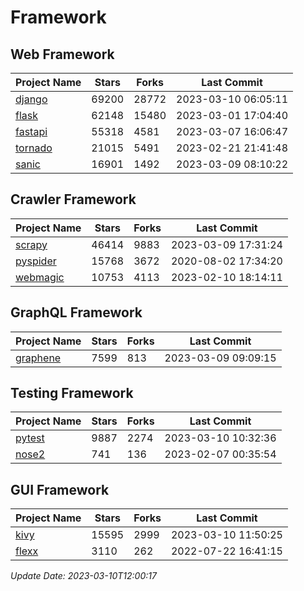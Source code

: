 # Framework

## Web Framework
| Project Name | Stars | Forks | Last Commit |
| ------------ | ----- | ----- | ----------- |
| [django](https://github.com/django/django) | 69200 | 28772 | 2023-03-10 06:05:11 |
| [flask](https://github.com/pallets/flask) | 62148 | 15480 | 2023-03-01 17:04:40 |
| [fastapi](https://github.com/tiangolo/fastapi) | 55318 | 4581 | 2023-03-07 16:06:47 |
| [tornado](https://github.com/tornadoweb/tornado) | 21015 | 5491 | 2023-02-21 21:41:48 |
| [sanic](https://github.com/sanic-org/sanic) | 16901 | 1492 | 2023-03-09 08:10:22 |

## Crawler Framework
| Project Name | Stars | Forks | Last Commit |
| ------------ | ----- | ----- | ----------- |
| [scrapy](https://github.com/scrapy/scrapy) | 46414 | 9883 | 2023-03-09 17:31:24 |
| [pyspider](https://github.com/binux/pyspider) | 15768 | 3672 | 2020-08-02 17:34:20 |
| [webmagic](https://github.com/code4craft/webmagic) | 10753 | 4113 | 2023-02-10 18:14:11 |

## GraphQL Framework
| Project Name | Stars | Forks | Last Commit |
| ------------ | ----- | ----- | ----------- |
| [graphene](https://github.com/graphql-python/graphene) | 7599 | 813 | 2023-03-09 09:09:15 |

## Testing Framework
| Project Name | Stars | Forks | Last Commit |
| ------------ | ----- | ----- | ----------- |
| [pytest](https://github.com/pytest-dev/pytest) | 9887 | 2274 | 2023-03-10 10:32:36 |
| [nose2](https://github.com/nose-devs/nose2) | 741 | 136 | 2023-02-07 00:35:54 |

## GUI Framework
| Project Name | Stars | Forks | Last Commit |
| ------------ | ----- | ----- | ----------- |
| [kivy](https://github.com/kivy/kivy) | 15595 | 2999 | 2023-03-10 11:50:25 |
| [flexx](https://github.com/flexxui/flexx) | 3110 | 262 | 2022-07-22 16:41:15 |

*Update Date: 2023-03-10T12:00:17*